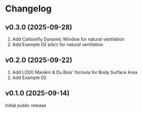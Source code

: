 # Changelog

## v0.3.0 (2025-09-28)

1. Add Carbonfly Dynamic Window for natural ventilation
2. Add Example 03 a/b/c for natural ventilation

## v0.2.0 (2025-09-22)

1. Add LOD0 Manikin & Du Bois' formula for Body Surface Area
2. Add Example 02

## v0.1.0 (2025-09-14)

Initial public release
